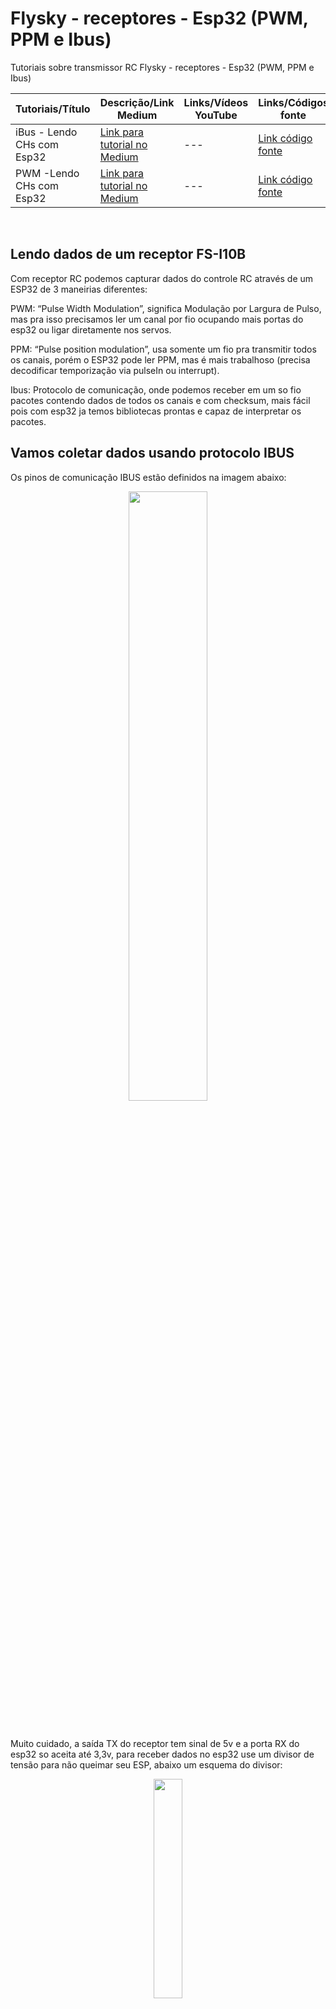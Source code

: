 # Flysky - receptores - Esp32 (PWM, PPM e Ibus)
Tutoriais sobre transmissor RC Flysky - receptores - Esp32 (PWM, PPM e Ibus)

  
| Tutoriais/Título | Descrição/Link Medium | Links/Vídeos YouTube | Links/Códigos fonte |
| --- | --- | --- | --- |
| iBus - Lendo CHs com Esp32 | [Link para tutorial no Medium](https://medium.com/@dev.daniel.amorim/flysky-entendendo-receptor-ia10b-0b4f2c4c30e8) | --- | [Link código fonte](https://github.com/dev-daniel-amorim/ReceptorRc_esp32_Ibus/blob/main/iBus_com_esp.ino) |
| PWM -Lendo CHs com Esp32 | [Link para tutorial no Medium](https://medium.com/@dev.daniel.amorim/flysky-entendendo-receptor-ia10b-0b4f2c4c30e8) | --- | [Link código fonte](https://github.com/dev-daniel-amorim/ReceptorRc_esp32_Ibus/blob/main/PWM_com_esp.ino) |





<br>

## Lendo dados de um receptor FS-I10B 
Com receptor RC podemos capturar dados do controle RC através de um ESP32 de 3 maneirias diferentes:

PWM: “Pulse Width Modulation”, significa Modulação por Largura de Pulso, mas pra isso precisamos ler um canal por fio ocupando mais portas do esp32 ou ligar diretamente nos servos.

PPM: “Pulse position modulation”, usa somente um fio pra transmitir todos os canais, porém o ESP32 pode ler PPM, mas é mais trabalhoso (precisa decodificar temporização via pulseIn ou interrupt).

Ibus: Protocolo de comunicação, onde podemos receber em um so fio pacotes contendo dados de todos os canais e com checksum, mais fácil pois com esp32 ja temos bibliotecas prontas e capaz de interpretar os pacotes.

## Vamos coletar dados usando protocolo IBUS
Os pinos de comunicação IBUS estão definidos na imagem abaixo:


<p align="center">
  <img src="https://github.com/user-attachments/assets/8ab7aae1-020c-49d2-b010-d35b90e14bb0" width="50%" />
</p>
<br>

Muito cuidado, a saída TX do receptor tem sinal de 5v e a porta RX do esp32 so aceita até 3,3v, para receber dados no esp32 use um divisor de tensão para não queimar seu ESP, abaixo um esquema do divisor:

<p align="center">
  <img src="https://github.com/user-attachments/assets/04521fc8-1cab-4c5d-a10b-1dbb73336521" width="30%" />
</p>
<br>

Basta seguir o esquema elétrico abaixo e compilar o código (iBUS) para o seu esp32 e você verá a mágica acontecendo:

<p align="center">
  <img src="https://github.com/user-attachments/assets/550a8f1d-9b4a-4019-880d-00df04439d4d" width="50%" />
</p>
<br>

## Vamos coletar dados usando PWM
Os pinos de comunicação PWM estão definidos na imagem abaixo, mas cuidado, as saídas são 5v, use o divisor para ler no Esp32:

<p align="center">
  <img src="https://github.com/user-attachments/assets/016742c6-47c6-472c-b53b-05a31402c573" width="50%" />
</p>
<br>

Feitas as ligações acima com seu Esp32, basta carregar o códido (PWM) publicado na tabela acima.

<hr>

[<< Voltar para página inicial](https://github.com/dev-daniel-amorim)
